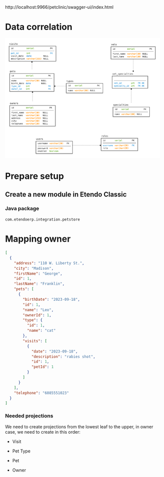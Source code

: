 

http://localhost:9966/petclinic/swagger-ui/index.html

# Data correlation

![der](petclinic-ermodel.png)

# Prepare setup

## Create a new module in Etendo Classic

### Java package

`com.etendoerp.integration.petstore`



# Mapping owner

```json
[
  {
    "address": "110 W. Liberty St.",
    "city": "Madison",
    "firstName": "George",
    "id": 1,
    "lastName": "Franklin",
    "pets": [
      {
        "birthDate": "2023-09-18",
        "id": 1,
        "name": "Leo",
        "ownerId": 1,
        "type": {
          "id": 1,
          "name": "cat"
        },
        "visits": [
          {
            "date": "2023-09-18",
            "description": "rabies shot",
            "id": 1,
            "petId": 1
          }
        ]
      }
    ],
    "telephone": "6085551023"
  }
]
```

### Needed projections

We need to create projections from the lowest leaf to the upper, in owner case, we need to create in this order:

* Visit

* Pet Type

* Pet

* Owner




